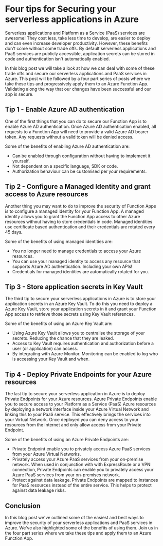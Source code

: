 # Four tips for Securing your serverless applications in Azure

Serverless applications and Platform as a Service (PaaS) services are awesome! They cost less, take less time to develop, are easier to deploy and can even increase developer productivity. However, these benefits don't come without some trade offs. By default serverless applications and PaaS services are publicly accessible, application secrets can be stored in code and authentication isn't automatically enabled.

In this blog post we will take a look at how we can deal with some of these trade offs and secure our serverless applications and PaaS services in Azure. This post will be followed by a four part series of posts where we take these tips and progressively apply them to an Azure Function App. Validating along the way that our changes have been successful and our app is secure.

## Tip 1 - Enable Azure AD authentication

One of the first things that you can do to secure our Function App is to enable Azure AD authentication. Once Azure AD authentication enabled, all requests to a Function App will need to provide a valid Azure AD bearer token. Any requests without a valid token will be denied access.

Some of the benefits of enabling Azure AD authentication are:

- Can be enabled through configuration without having to implement it yourself.
- Not dependent on a specific language, SDK or code.
- Authorization behaviour can be customised per your requirements.

## Tip 2 - Configure a Managed Identity and grant access to Azure resources

Another thing you may want to do to improve the security of Function Apps is to configure a managed identity for your Function App. A managed identity allows you to grant the Function App access to other Azure resources without having to store credentials in code. Managed identities use certificate based authentication and their credentials are rotated every 45 days.

Some of the benefits of using managed identities are:

- You no longer need to manage credentials to access your Azure resources.
- You can use your managed identity to access any resource that supports Azure AD authentication. Including your own APIs!
- Credentials for managed identities are automatically rotated for you.

## Tip 3 - Store application secrets in Key Vault

The third tip to secure your serverless applications in Azure is to store your application secrets in an Azure Key Vault. To do this you need to deploy a Azure Key Vault, store your application secrets in it and grant your Function App access to retrieve those secrets using Key Vault references.

Some of the benefits of using an Azure Key Vault are:

- Using Azure Key Vault allows you to centralise the storage of your secrets. Reducing the chance that they are leaked.
- Access to Key Vault requires authentication and authorization before a user (or application) can access.
- By integrating with Azure Monitor. Monitoring can be enabled to log who is accessing your Key Vault and when.

## Tip 4 - Deploy Private Endpoints for your Azure resources

The last tip to secure your serverless application in Azure is to deploy Private Endpoints for your Azure resources. Azure Private Endpoints enable you to secure access to your Platform as a Service (PaaS) Azure resources by deploying a network interface inside your Azure Virtual Network and linking this to your PaaS service. This effectively brings the services into your Virtual Network. Once deployed you can deny access to your resources from the internet and only allow access from your Private Endpoint.

Some of the benefits of using an Azure Private Endpoints are:

- Private Endpoint enable you to privately access Azure PaaS services from your Azure Virtual Networks.
- Privately access your Azure PaaS services from your on-premise network. When used in conjunction with with ExpressRoute or a VPN connection, Private Endpoints can enable you to privately access your Azure PaaS services from your on-premises network.
- Protect against data leakage. Private Endpoints are mapped to instances for PaaS resources instead of the entire service. This helps to protect against data leakage risks. 

## Conclusion

  In this blog post we've outlined some of the easiest and best ways to improve the security of your serverless applications and PaaS services in Azure. We've also highlighted some of the benefits of using them. Join us in the four part series where we take these tips and apply them to an Azure Function App.
  
